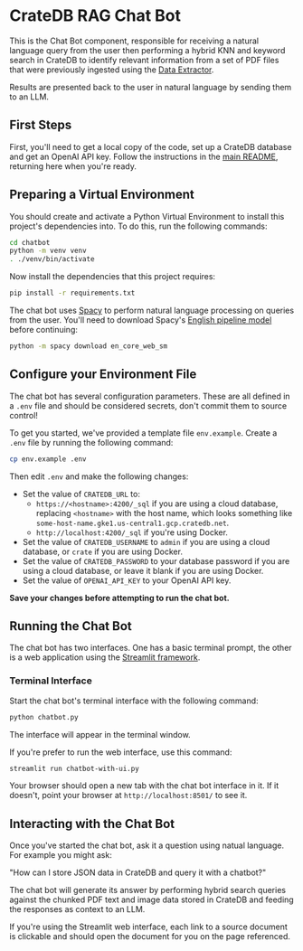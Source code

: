# CrateDB RAG Chat Bot

This is the Chat Bot component, responsible for receiving a natural language query from the user then performing a hybrid KNN and keyword search in CrateDB to identify relevant information from a set of PDF files that were previously ingested using the [Data Extractor](../data-extractor/).

Results are presented back to the user in natural language by sending them to an LLM.

## First Steps

First, you'll need to get a local copy of the code, set up a CrateDB database and get an OpenAI API key.  Follow the instructions in the [main README](../README.md), returning here when you're ready.

## Preparing a Virtual Environment

You should create and activate a Python Virtual Environment to install this project's dependencies into.  To do this, run the following commands:

```bash
cd chatbot
python -m venv venv
. ./venv/bin/activate
```

Now install the dependencies that this project requires:

```bash
pip install -r requirements.txt
```

The chat bot uses [Spacy](https://spacy.io/) to perform natural language processing on queries from the user.  You'll need to download Spacy's [English pipeline model](https://spacy.io/models/en#en_core_web_sm) before continuing:

```bash
python -m spacy download en_core_web_sm
```

## Configure your Environment File

The chat bot has several configuration parameters.  These are all defined in a `.env` file and should be considered secrets, don't commit them to source control!

To get you started, we've provided a template file `env.example`.  Create a `.env` file by running the following command:

```bash
cp env.example .env
```

Then edit `.env` and make the following changes:

* Set the value of `CRATEDB_URL` to:
  * `https://<hostname>:4200/_sql` if you are using a cloud database, replacing `<hostname>` with the host name, which looks something like `some-host-name.gke1.us-central1.gcp.cratedb.net`.
  * `http://localhost:4200/_sql` if you're using Docker.
* Set the value of `CRATEDB_USERNAME` to `admin` if you are using a cloud database, or `crate` if you are using Docker.
* Set the value of `CRATEDB_PASSWORD` to your database password if you are using a cloud database, or leave it blank if you are using Docker.
* Set the value of `OPENAI_API_KEY` to your OpenAI API key.

**Save your changes before attempting to run the chat bot.**

## Running the Chat Bot

The chat bot has two interfaces.  One has a basic terminal prompt, the other is a web application using the [Streamlit framework](https://streamlit.io/).

### Terminal Interface

Start the chat bot's terminal interface with the following command:

```bash
python chatbot.py
```

The interface will appear in the terminal window.

If you're prefer to run the web interface, use this command:

```bash
streamlit run chatbot-with-ui.py
```

Your browser should open a new tab with the chat bot interface in it.  If it doesn't, point your browser at `http://localhost:8501/` to see it.

## Interacting with the Chat Bot

Once you've started the chat bot, ask it a question using natual language.  For example you might ask:

"How can I store JSON data in CrateDB and query it with a chatbot?"

The chat bot will generate its answer by performing hybrid search queries against the chunked PDF text and image data stored in CrateDB and feeding the responses as context to an LLM.

If you're using the Streamlit web interface, each link to a source document is clickable and should open the document for you on the page referenced.